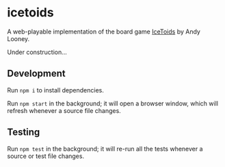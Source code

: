 # icetoids
A web-playable implementation of the board game [IceToids](https://www.looneylabs.com/icetoids) by Andy Looney.

Under construction...

## Development

Run `npm i` to install dependencies.

Run `npm start` in the background; it will open a browser window, which will refresh whenever a source file
changes.

## Testing

Run `npm test` in the background; it will re-run all the tests whenever a source or test file changes.

